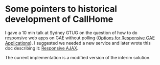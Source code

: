 # Some pointers to historical development of CallHome #

I gave a 10 min talk at Sydney GTUG on the question of how to do responsive web apps on GAE without polling ([Options for Responsive GAE Applications](http://docs.google.com/present/view?id=dg7nkx7d_315dwf8dsdp)). I suggested we needed a new service and later wrote this doc describing it: [Responsive AJAX](http://docs.google.com/View?id=dg7nkx7d_3239mc4rs4g).

The current implementation is a modified version of the interim solution.